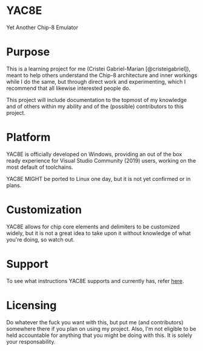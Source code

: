 # YAC8E
Yet Another Chip-8 Emulator

# Purpose
This is a learning project for me (Cristei Gabriel-Marian [@cristeigabriel]), meant to help others understand the Chip-8 architecture and inner workings while I do the same, but through direct work and experimenting, which I recommend that all likewise interested people do.

This project will include documentation to the topmost of my knowledge and of others within my ability and of the (possible) contributors to this project.

# Platform
YAC8E is officially developed on Windows, providing an out of the box ready experience for Visual Studio Community (2019) users, working on the most default of toolchains.

YAC8E MIGHT be ported to Linux one day, but it is not yet confirmed or in plans.

# Customization
YAC8E allows for chip core elements and delimiters to be customized widely, but it is not a great idea to take upon it without knowledge of what you're doing, so watch out.

# Support
To see what instructions YAC8E supports and currently has, refer [here](https://github.com/cristeigabriel/YAC8E/blob/main/chip-8/chip-8.cpp#L32).

# Licensing
Do whatever the fuck you want with this, but put me (and contributors) somewhere there if you plan on using my project. Also, I'm not eligible to be held accountable for anything that you might be doing with this. It is solely your responsability.
